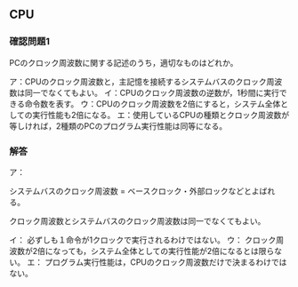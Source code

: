 ## CPU

### 確認問題1

PCのクロック周波数に関する記述のうち，適切なものはどれか。

ア：CPUのクロック周波数と，主記憶を接続するシステムバスのクロック周波数は同一でなくてもよい。
イ：CPUのクロック周波数の逆数が，1秒間に実行できる命令数を表す。
ウ：CPUのクロック周波数を2倍にすると，システム全体としての実行性能も2倍になる。
エ：使用しているCPUの種類とクロック周波数が等しければ，2種類のPCのプログラム実行性能は同等になる。

### 解答

ア：

システムバスのクロック周波数 = ベースクロック・外部ロックなどとよばれる。

クロック周波数とシステムバスのクロック周波数は同一でなくてもよい。

イ： 必ずしも１命令が1クロックで実行されるわけではない。
ウ： クロック周波数が2倍になっても，システム全体としての実行性能が2倍になるとは限らない。
エ： プログラム実行性能は，CPUのクロック周波数だけで決まるわけではない。